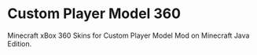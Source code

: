 # Custom Player Model 360
Minecraft xBox 360 Skins for Custom Player Model Mod on Minecraft Java Edition.
